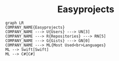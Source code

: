 <h1 align="center">Easyprojects</h1>

```mermaid
graph LR
COMPANY_NAME{Easyprojects}
COMPANY_NAME ---> U{Users} ---> UN[3]
COMPANY_NAME ---> R{Repositories} ---> RN[5]
COMPANY_NAME ---> G{Gists} ---> GN[0]
COMPANY_NAME ---> ML{Most Used<br>Languages}
ML --> Swift[Swift]
ML --> C#[C#]
```

